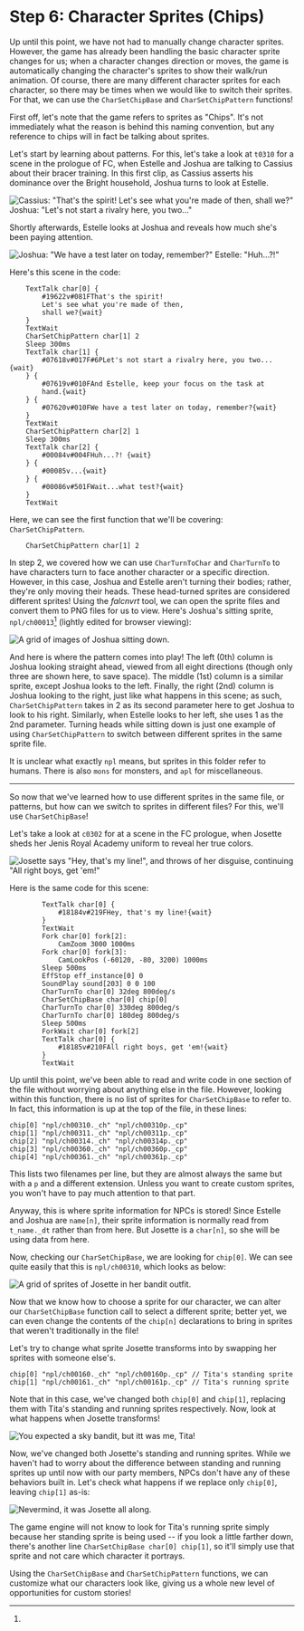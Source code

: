 # Step 6: Character Sprites (Chips)

Up until this point, we have not had to manually change character sprites.
However, the game has already been handling the basic character sprite changes
for us; when a character changes direction or moves, the game is automatically
changing the character's sprites to show their walk/run animation. Of course,
there are many different character sprites for each character, so there may be
times when we would like to switch their sprites. For that, we can use the
`CharSetChipBase` and `CharSetChipPattern` functions!

First off, let's note that the game refers to sprites as "Chips". It's not
immediately what the reason is behind this naming convention, but any reference
to chips will in fact be talking about sprites.

Let's start by learning about patterns. For this, let's take a look at `t0310`
for a scene in the prologue of FC, when Estelle and Joshua are talking to
Cassius about their bracer training. In this first clip, as Cassius asserts his
dominance over the Bright household, Joshua turns to look at Estelle.

![Cassius: "That's the spirit! Let's see what you're made of then, shall we?" Joshua: "Let's not start a rivalry here, you two..."](./img/chips1.gif)

Shortly afterwards, Estelle looks at Joshua and reveals how much she's been paying attention.

![Joshua: "We have a test later on today, remember?" Estelle: "Huh...?!"](./img/chips2.gif)

Here's this scene in the code:

```clm
	TextTalk char[0] {
		#19622v#081FThat's the spirit!
		Let's see what you're made of then,
		shall we?{wait}
	}
	TextWait
	CharSetChipPattern char[1] 2
	Sleep 300ms
	TextTalk char[1] {
		#07618v#017F#6PLet's not start a rivalry here, you two...{wait}
	} {
		#07619v#010FAnd Estelle, keep your focus on the task at
		hand.{wait}
	} {
		#07620v#010FWe have a test later on today, remember?{wait}
	}
	TextWait
	CharSetChipPattern char[2] 1
	Sleep 300ms
	TextTalk char[2] {
		#00084v#004FHuh...?! {wait}
	} {
		#00085v...{wait}
	} {
		#00086v#501FWait...what test?{wait}
	}
	TextWait
```

Here, we can see the first function that we'll be covering: `CharSetChipPattern`.

```clm
	CharSetChipPattern char[1] 2
```

In step 2, we covered how we can use `CharTurnToChar` and `CharTurnTo` to have
characters turn to face another character or a specific direction. However, in
this case, Joshua and Estelle aren't turning their bodies; rather, they're only
moving their heads. These head-turned sprites are considered different sprites!
Using the *falcnvrt* tool, we can open the sprite files and convert them to PNG
files for us to view. Here's Joshua's sitting sprite, `npl/ch00013`[^npl]
(lightly edited for browser viewing):

![A grid of images of Joshua sitting down.](./img/ch00013.png)

And here is where the pattern comes into play! The left (0th) column is Joshua
looking straight ahead, viewed from all eight directions (though only three are
shown here, to save space). The middle (1st) column is a similar sprite, except
Joshua looks to the left. Finally, the right (2nd) column is Joshua looking to
the right, just like what happens in this scene; as such, `CharSetChipPattern`
takes in 2 as its second parameter here to get Joshua to look to his right.
Similarly, when Estelle looks to her left, she uses 1 as the 2nd parameter.
Turning heads while sitting down is just one example of using
`CharSetChipPattern` to switch between different sprites in the same sprite
file.

[^npl]:
  It is unclear what exactly `npl` means, but sprites in this folder refer to
  humans. There is also `mons` for monsters, and `apl` for miscellaneous.

------

So now that we've learned how to use different sprites in the same file, or
patterns, but how can we switch to sprites in different files? For this, we'll
use `CharSetChipBase`!

Let's take a look at `c0302` for at a scene in the FC prologue, when Josette
sheds her Jenis Royal Academy uniform to reveal her true colors.

![Josette says "Hey, that's my line!", and throws of her disguise, continuing "All right boys, get 'em!"](./img/chips3.gif)

Here is the same code for this scene:

```clm
		TextTalk char[0] {
			#18184v#219FHey, that's my line!{wait}
		}
		TextWait
		Fork char[0] fork[2]:
			CamZoom 3000 1000ms
		Fork char[0] fork[3]:
			CamLookPos (-60120, -80, 3200) 1000ms
		Sleep 500ms
		EffStop eff_instance[0] 0
		SoundPlay sound[203] 0 0 100
		CharTurnTo char[0] 32deg 800deg/s
		CharSetChipBase char[0] chip[0]
		CharTurnTo char[0] 330deg 800deg/s
		CharTurnTo char[0] 180deg 800deg/s
		Sleep 500ms
		ForkWait char[0] fork[2]
		TextTalk char[0] {
			#18185v#210FAll right boys, get 'em!{wait}
		}
		TextWait
```

Up until this point, we've been able to read and write code in one section of
the file without worrying about anything else in the file. However, looking
within this function, there is no list of sprites for `CharSetChipBase` to
refer to. In fact, this information is up at the top of the file, in these
lines:

```clm
chip[0] "npl/ch00310._ch" "npl/ch00310p._cp"
chip[1] "npl/ch00311._ch" "npl/ch00311p._cp"
chip[2] "npl/ch00314._ch" "npl/ch00314p._cp"
chip[3] "npl/ch00360._ch" "npl/ch00360p._cp"
chip[4] "npl/ch00361._ch" "npl/ch00361p._cp"
```

This lists two filenames per line, but they are almost always the same but with
a `p` and a different extension. Unless you want to create custom sprites, you
won't have to pay much attention to that part.

Anyway, this is where sprite information for NPCs is stored! Since Estelle and
Joshua are `name[n]`, their sprite information is normally read from
`t_name._dt` rather than from here. But Josette is a `char[n]`, so she will be
using data from here.

Now, checking our `CharSetChipBase`, we are looking for `chip[0]`.
We can see quite easily that this is `npl/ch00310`, which looks as below:

![A grid of sprites of Josette in her bandit outfit.](./img/ch00310.png)

Now that we know how to choose a sprite for our character, we can alter our
`CharSetChipBase` function call to select a different sprite; better yet, we
can even change the contents of the `chip[n]` declarations to bring in sprites
that weren't traditionally in the file!

Let's try to change what sprite Josette transforms into by swapping her sprites
with someone else's.

```clm
chip[0] "npl/ch00160._ch" "npl/ch00160p._cp" // Tita's standing sprite
chip[1] "npl/ch00161._ch" "npl/ch00161p._cp" // Tita's running sprite
```

Note that in this case, we've changed both `chip[0]` and `chip[1]`, replacing
them with Tita's standing and running sprites respectively. Now, look at what
happens when Josette transforms!

![You expected a sky bandit, but itt was me, Tita!](./img/chips4.gif)

Now, we've changed both Josette's standing and running sprites. While we
haven't had to worry about the difference between standing and running sprites
up until now with our party members, NPCs don't have any of these behaviors
built in. Let's check what happens if we replace only `chip[0]`, leaving
`chip[1]` as-is:

![Nevermind, it was Josette all along.](./img/chips4.gif)

The game engine will not know to look for Tita's running sprite simply because
her standing sprite is being used -- if you look a little farther down, there's
another line `CharSetChipBase char[0] chip[1]`, so it'll simply use that sprite
and not care which character it portrays.

Using the `CharSetChipBase` and `CharSetChipPattern` functions, we can customize what
our characters look like, giving us a whole new level of opportunities for
custom stories! 
